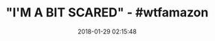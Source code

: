 ---
title: '"I''M A BIT SCARED" - #wtfamazon'
name: Nasco Advanced Geri Manikin - Model LF04030U - Each
date: '2018-01-29 02:15:48'
buy_now: >-
  https://www.amazon.com/Nasco-Advanced-Geri-Manikin-LF04030U/dp/B0015T99ZM?SubscriptionId=AKIAIA5RBQIWQVTCUEUQ&tag=coldcutdeals-20&linkCode=xm2&camp=2025&creative=165953&creativeASIN=B0015T99ZM
description_markdown: |+
  Nasco Advanced Geri Manikin - Model LF04030U - Each

    - MPN: LF04030U

    - Authentic Nasco (Life/Form) product!

    - 5 year warranty

    - Made in the United States

    - Great for nursing and therapy students

tweet_id_str: '957799405142380545'
price: '$2,831.00'
you_save: ''
asin: B0015T99ZM
image: 'https://images-na.ssl-images-amazon.com/images/I/41VmqY8U9qL.jpg'

---